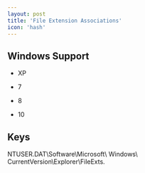 ```yaml
---
layout: post
title: 'File Extension Associations'
icon: 'hash'
---
```


## Windows Support

- XP

- 7

- 8

- 10



## Keys

NTUSER.DAT\Software\Microsoft\ Windows\ CurrentVersion\Explorer\FileExts\.

